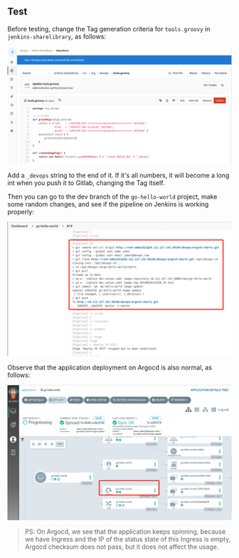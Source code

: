 ## Test

Before testing, change the Tag generation criteria for `tools.groovy` in `jenkins-sharelibrary`, as follows:

![图片描述](assets/lab-complete-application-cicd-based-on-jenkins-and-argocd-3-0.png)

Add a `_devops` string to the end of it. If it's all numbers, it will become a long int when you push it to Gitlab, changing the Tag itself.

Then you can go to the dev branch of the `go-hello-world` project, make some random changes, and see if the pipeline on Jenkins is working properly:

![图片描述](assets/lab-complete-application-cicd-based-on-jenkins-and-argocd-3-1.png)

Observe that the application deployment on Argocd is also normal, as follows:

![图片描述](assets/lab-complete-application-cicd-based-on-jenkins-and-argocd-3-2.png)

> PS: On Argocd, we see that the application keeps spinning, because we have Ingress and the IP of the status state of this Ingress is empty, Argocd checksum does not pass, but it does not affect the usage.
